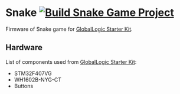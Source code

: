 # Snake [![Build Snake Game Project](https://github.com/two-dimensional-array/Snake/actions/workflows/build.yml/badge.svg?branch=main)](https://github.com/two-dimensional-array/Snake/actions/workflows/build.yml)
Firmware of Snake game for [GlobalLogic Starter Kit][GL-SK-BSP].
## Hardware
List of components used from [GlobalLogic Starter Kit][GL-SK-BSP]:
- STM32F407VG
- WH1602B-NYG-CT
- Buttons

[GL-SK-BSP]: https://github.com/GlobalLogicEdu/GL-SK-BSP
